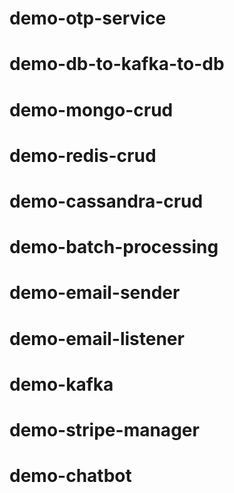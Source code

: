 # demo-otp-service

# demo-db-to-kafka-to-db

# demo-mongo-crud

# demo-redis-crud

# demo-cassandra-crud

# demo-batch-processing

# demo-email-sender

# demo-email-listener

# demo-kafka

# demo-stripe-manager

# demo-chatbot
